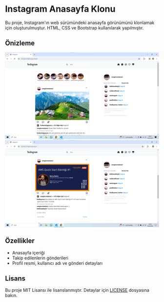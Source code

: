 # Instagram Anasayfa Klonu

Bu proje, Instagram'ın web sürümündeki anasayfa görünümünü klonlamak için oluşturulmuştur. HTML, CSS ve Bootstrap kullanılarak yapılmıştır.

## Önizleme

![Instagram Klonu Önizleme](instagram1.png)
![Instagram Klonu Önizleme](instagram2.png)

## Özellikler

- Anasayfa içeriği
- Takip edilenlerin gönderileri
- Profil resmi, kullanıcı adı ve gönderi detayları





## Lisans

Bu proje MIT Lisansı ile lisanslanmıştır. Detaylar için [LICENSE](LICENSE) dosyasına bakın.

